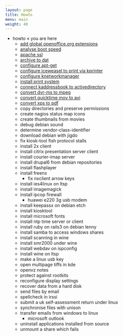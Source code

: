 ```yaml
---
layout: page
title: Howto
menu: main
weight: 40
---
```


 * howto  « you are here
    * [add global openoffice.org extensions](/howto/add-global-openoffice-org-extensions/)
    * [analyse boot speed](/howto/analyse-boot-speed/)
    * [apache ssl](/howto/apache-ssl/)
    * [archive to dat](/howto/archive-to-dat)
    * [configure apt-get](/howto/configure-apt-get)
    * [configure iceweasel to print via kprinter](/howto/configure-iceweasel-to-print-via-kprinter/)
    * [configure knetworkmanager](/howto/configure-knetwork-manager/)
    * [install print system](/howto/install-print-system/)
    * [connect kaddressbook to activedirectory](/howto/connect-kaddressbook-to-activedirectory/)
    * [convert dvr-ms to mpeg](/howto/convert-dvr-ms-to-mpeg/)
    * [convert quicktime mov to avi](/howto/convert-quicktime-mov-to-avi/)
    * [convert xps to pdf](/howto/convert-xps-to-pdf/)
    * copy directories and preserve permissions
    * create nagios status map icons
    * create thumbnails from movies
    * debug debian sound
    * determine vendor-class-identifier
    * download debian with jigdo
    * fix kiosk-tool fish protocol stalls
    * install 2x client
    * install citrix presentation server client
    * install courier-imap server
    * install drupal6 from debian repositories
    * install flashplayer
    * install freenx
        * fix nxclient arrow keys
    * install ies4linux on ltsp
    * install imagemagick
    * install ipcop firewall
        * huawei e220 3g usb modem
    * install keepassx on debian etch
    * install kiosktool
    * install microsoft fonts
    * install ntp time server or client
    * install ruby on rails3 on debian lenny
    * install samba to access windows shares
    * install scanning in wine
    * install smr2000 under wine
    * install webdav on ispconfig
    * install wine on ltsp
    * make a linux usb key
    * open multipage tiffs in kde
    * openvz notes
    * protect against rootkits
    * reconfigure display settings
    * recover data from a hard disk
    * send files by email
    * spellcheck in irssi
    * submit a uk self-assessment return under linux
    * synchronise files with unison
    * transfer emails from windows to linux
        * microsoft outlook
    * uninstall applications installed from source
    * unmount a share which fails
